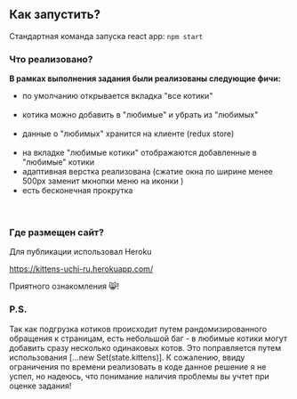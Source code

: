 
## Как запустить?

Стандартная команда запуска react app: `npm start`

### Что реализовано?

**В рамках выполнения задания были реализованы следующие фичи:**

- по умолчанию открывается вкладка "все котики"                                                               
- котика можно добавить в "любимые" и убрать из "любимых"                                                  
- данные о "любимых" хранится на клиенте (redux store)                                           
- на вкладке "любимые котики" отображаются добавленные в "любимые" котики                              
- адаптивная верстка реализована (сжатие окна по ширине менее 500px заменит мкнопки меню на иконки )                  
- есть бесконечная прокрутка                                                     
               

### Где размещен сайт?

Для публикации использовал Heroku

https://kittens-uchi-ru.herokuapp.com/

Приятного ознакомления 😸!

### P.S.

Так как подгрузка котиков происходит путем рандомизированного обращения к страницам, есть небольшой баг - в любимые котики могут добавить сразу несколько одинаковых котов.
Это поправляется путем использования [...new Set(state.kittens)]. К сожалению, ввиду ограничения по времени реализовать в коде данное решение я не успел, но надеюсь, что понимание наличия проблемы вы учтет при оценке задания!
